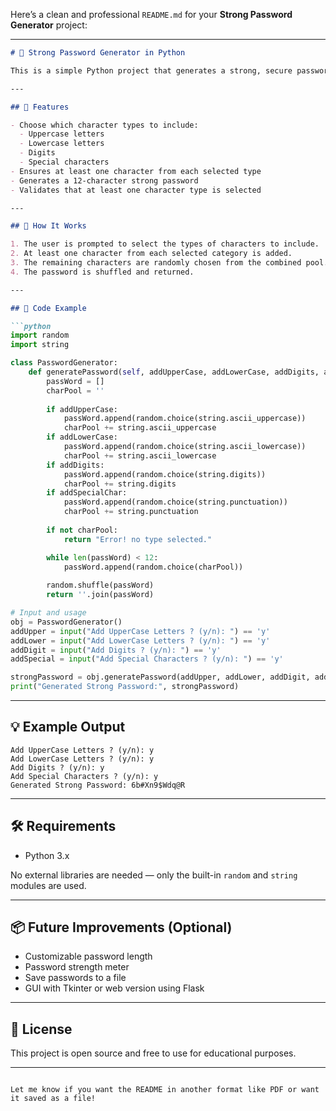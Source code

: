 Here’s a clean and professional `README.md` for your **Strong Password Generator** project:

---

````markdown
# 🔐 Strong Password Generator in Python

This is a simple Python project that generates a strong, secure password based on user preferences. The password includes a random mix of uppercase letters, lowercase letters, digits, and special characters.

---

## 🚀 Features

- Choose which character types to include:
  - Uppercase letters
  - Lowercase letters
  - Digits
  - Special characters
- Ensures at least one character from each selected type
- Generates a 12-character strong password
- Validates that at least one character type is selected

---

## 🧠 How It Works

1. The user is prompted to select the types of characters to include.
2. At least one character from each selected category is added.
3. The remaining characters are randomly chosen from the combined pool.
4. The password is shuffled and returned.

---

## 📝 Code Example

```python
import random
import string

class PasswordGenerator:
    def generatePassword(self, addUpperCase, addLowerCase, addDigits, addSpecialChar):
        passWord = []
        charPool = ''
        
        if addUpperCase:
            passWord.append(random.choice(string.ascii_uppercase))
            charPool += string.ascii_uppercase
        if addLowerCase:
            passWord.append(random.choice(string.ascii_lowercase))
            charPool += string.ascii_lowercase
        if addDigits:
            passWord.append(random.choice(string.digits))
            charPool += string.digits
        if addSpecialChar:
            passWord.append(random.choice(string.punctuation))
            charPool += string.punctuation
        
        if not charPool:
            return "Error! no type selected."

        while len(passWord) < 12:
            passWord.append(random.choice(charPool))
        
        random.shuffle(passWord)
        return ''.join(passWord)

# Input and usage
obj = PasswordGenerator()
addUpper = input("Add UpperCase Letters ? (y/n): ") == 'y'
addLower = input("Add LowerCase Letters ? (y/n): ") == 'y'
addDigit = input("Add Digits ? (y/n): ") == 'y'
addSpecial = input("Add Special Characters ? (y/n): ") == 'y'

strongPassword = obj.generatePassword(addUpper, addLower, addDigit, addSpecial)
print("Generated Strong Password:", strongPassword)
````

---

## 💡 Example Output

```
Add UpperCase Letters ? (y/n): y
Add LowerCase Letters ? (y/n): y
Add Digits ? (y/n): y
Add Special Characters ? (y/n): y
Generated Strong Password: 6b#Xn9$Wdq@R
```

---

## 🛠 Requirements

* Python 3.x

No external libraries are needed — only the built-in `random` and `string` modules are used.

---

## 📦 Future Improvements (Optional)

* Customizable password length
* Password strength meter
* Save passwords to a file
* GUI with Tkinter or web version using Flask

---

## 📄 License

This project is open source and free to use for educational purposes.

---

```

Let me know if you want the README in another format like PDF or want it saved as a file!
```
